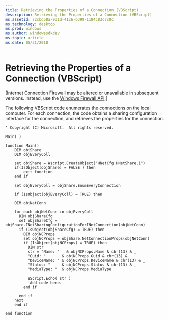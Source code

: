 ```yaml
---
title: Retrieving the Properties of a Connection (VBScript)
description: Retrieving the Properties of a Connection (VBScript)
ms.assetid: 72cbd58a-931d-41c6-b399-1184c83c7c0c
ms.technology: desktop
ms.prod: windows
ms.author: windowssdkdev
ms.topic: article
ms.date: 05/31/2018
---
```


# Retrieving the Properties of a Connection (VBScript)

\[Internet Connection Firewall may be altered or unavailable in subsequent versions. Instead, use the [Windows Firewall API](windows-firewall-start-page.md).\]

The following VBScript code enumerates the connections on the local computer. For each connection, the code obtains a sharing configuration interface for the connection, and retrieves the properties for the connection.


```VB
' Copyright (C) Microsoft.  All rights reserved.

Main( )

function Main()
    DIM objShare
    DIM objEveryColl
    
    set objShare = Wscript.CreateObject("HNetCfg.HNetShare.1")
    if(IsObject(objShare) = FALSE ) then
        exit function
    end if
    
    set objEveryColl = objShare.EnumEveryConnection
    
    if (IsObject(objEveryColl) = TRUE) then
    
    DIM objNetConn
    
    for each objNetConn in objEveryColl
      DIM objShareCfg
      set objShareCfg = objShare.INetSharingConfigurationForINetConnection(objNetConn)
      if (IsObject(objShareCfg) = TRUE) then
        DIM objNCProps
        set objNCProps = objShare.NetConnectionProps(objNetConn)
        if (IsObject(objNCProps) = TRUE) then
          DIM str
          str = "Name: "   & objNCProps.Name & chr(13) & _
          "Guid: "       & objNCProps.Guid & chr(13) & _
          "DeviceName: " & objNCProps.DeviceName & chr(13) & _
          "Status: "     & objNCProps.Status & chr(13) & _
          "MediaType: "  & objNCProps.MediaType
            
          WScript.Echo( str )
          'Add code here.
        end if
        
      end if
    next
    end if
    
end function
```



 

 





